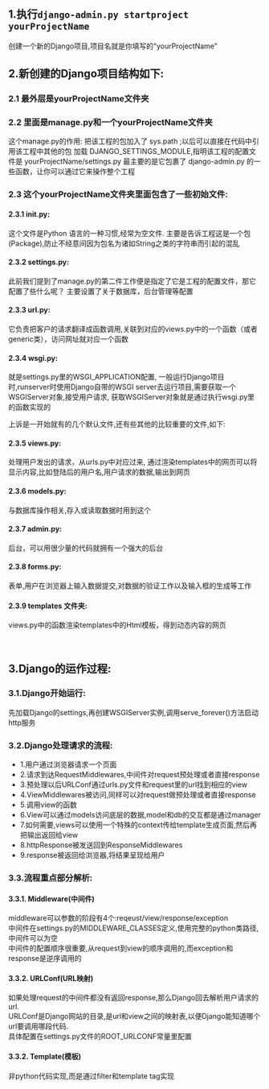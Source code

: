 ## 1.执行```django-admin.py startproject yourProjectName```
创建一个新的Django项目,项目名就是你填写的"yourProjectName"

## 2.新创建的Django项目结构如下:
### 2.1 最外层是yourProjectName文件夹

### 2.2 里面是manage.py和一个yourProjectName文件夹
这个manage.py的作用:
把该工程的包加入了 sys.path ;以后可以直接在代码中引用该工程中其他的包
加载 DJANGO_SETTINGS_MODULE,指明该工程的配置文件是 yourProjectName/settings.py
最主要的是它包裹了 django-admin.py 的一些函数，让你可以通过它来操作整个工程

### 2.3 这个yourProjectName文件夹里面包含了一些初始文件:
#### 2.3.1 __init__.py:
这个文件是Python 语言的一种习惯,经常为空文件.
主要是告诉工程这是一个包(Package),防止不经意间因为包名为诸如String之类的字符串而引起的混乱

#### 2.3.2 settings.py:
此前我们提到了manage.py的第二件工作便是指定了它是工程的配置文件，那它配置了些什么呢？
主要设置了关于数据库，后台管理等配置

#### 2.3.3 url.py:
它负责把客户的请求翻译成函数调用,关联到对应的views.py中的一个函数（或者generic类），访问网址就对应一个函数

#### 2.3.4 wsgi.py:
就是settings.py里的WSGI_APPLICATION配置,
一般运行Django项目时,runserver时使用Django自带的WSGI server去运行项目,需要获取一个WSGIServer对象,接受用户请求,
获取WSGIServer对象就是通过执行wsgi.py里的函数实现的

上诉是一开始就有的几个默认文件,还有些其他的比较重要的文件,如下:

#### 2.3.5 views.py:
处理用户发出的请求，从urls.py中对应过来,
通过渲染templates中的网页可以将显示内容,比如登陆后的用户名,用户请求的数据,输出到网页

#### 2.3.6 models.py:
与数据库操作相关,存入或读取数据时用到这个

#### 2.3.7 admin.py:
后台，可以用很少量的代码就拥有一个强大的后台

#### 2.3.8 forms.py:
表单,用户在浏览器上输入数据提交,对数据的验证工作以及输入框的生成等工作

#### 2.3.9 templates 文件夹:
views.py中的函数渲染templates中的Html模板，得到动态内容的网页

<br/>

## 3.Django的运作过程:
### 3.1.Django开始运行:
先加载Django的settings,再创建WSGIServer实例,调用serve_forever()方法启动http服务

### 3.2.Django处理请求的流程:
* 1.用户通过浏览器请求一个页面
* 2.请求到达RequestMiddlewares,中间件对request预处理或者直接response
* 3.预处理以后URLConf通过urls.py文件和request里的url找到相应的view
* 4.ViewMiddlewares被访问,同样可以对request做预处理或者直接response
* 5.调用view的函数
* 6.View可以通过models访问底层的数据,model和db的交互都是通过manager
* 7.如何需要,views可以使用一个特殊的context传给template生成页面,然后再把输出返回给view
* 8.httpResponse被发送回到ResponseMiddlewares
* 9.response被返回给浏览器,将结果呈现给用户

### 3.3.流程重点部分解析:
#### 3.3.1. Middleware(中间件)
middleware可以参数的阶段有4个:reqeust/view/response/exception<br/>
中间件在settings.py的MIDDLEWARE_CLASSES定义,使用完整的python类路径,中间件可以为空<br/>
中间件的配置顺序很重要,从request到view的顺序调用的,而exception和response是逆序调用的
<br/>

#### 3.3.2. URLConf(URL映射)
如果处理request的中间件都没有返回response,那么Django回去解析用户请求的url.<br/>
URLConf是Django网站的目录,是url和view之间的映射表,以便Django能知道哪个url要调用哪段代码.<br/>
具体配置在settings.py文件的ROOT_URLCONF常量里配置

#### 3.3.2. Template(模板)
非python代码实现,而是通过filter和template tag实现<br/>
